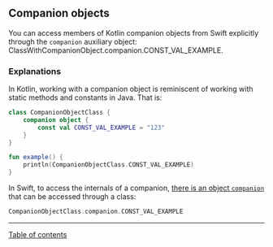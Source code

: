 ## Companion objects

You can access members of Kotlin companion objects from Swift explicitly through the `companion` auxiliary object: ClassWithCompanionObject.companion.CONST_VAL_EXAMPLE.

### Explanations

In Kotlin, working with a companion object is reminiscent of working with static methods and constants in Java. That is:

```kotlin
class CompanionObjectClass {
    companion object {
        const val CONST_VAL_EXAMPLE = "123"
    }
}

fun example() {     
    println(CompanionObjectClass.CONST_VAL_EXAMPLE)
}
```

In Swift, to access the internals of a companion, [there is an object `companion`](https://kotlinlang.org/docs/whatsnew1530.html#improved-swift-objective-c-mapping-for-objects-and-companion-objects) that can be accessed through a class:

```swift
CompanionObjectClass.companion.CONST_VAL_EXAMPLE
```

---
[Table of contents](/README.md)